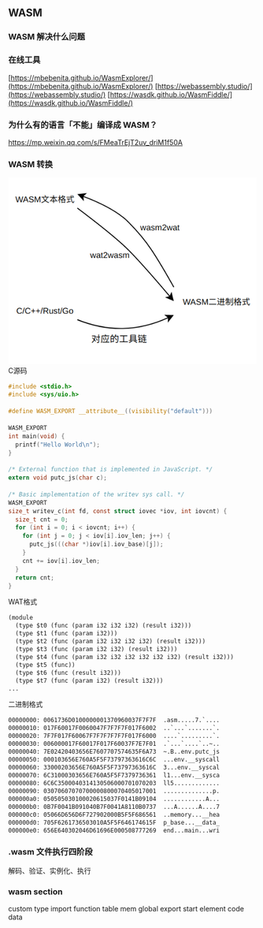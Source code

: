 ## WASM

### WASM 解决什么问题

### 在线工具
[https://mbebenita.github.io/WasmExplorer/](https://mbebenita.github.io/WasmExplorer/)
[https://webassembly.studio/](https://webassembly.studio/)
[https://wasdk.github.io/WasmFiddle/](https://wasdk.github.io/WasmFiddle/)

### 为什么有的语言「不能」编译成 WASM？
https://mp.weixin.qq.com/s/FMeaTrEjT2uv_driM1f50A


### WASM 转换
![WASM转换](./img/2021-02-23-02-05-41.png)
C源码
```C
#include <stdio.h>
#include <sys/uio.h>

#define WASM_EXPORT __attribute__((visibility("default")))

WASM_EXPORT
int main(void) {
  printf("Hello World\n");
}

/* External function that is implemented in JavaScript. */
extern void putc_js(char c);

/* Basic implementation of the writev sys call. */ 
WASM_EXPORT
size_t writev_c(int fd, const struct iovec *iov, int iovcnt) {
  size_t cnt = 0;
  for (int i = 0; i < iovcnt; i++) {
    for (int j = 0; j < iov[i].iov_len; j++) {
      putc_js(((char *)iov[i].iov_base)[j]);
    }
    cnt += iov[i].iov_len;
  }
  return cnt;
}

```

WAT格式
```plaintext
(module
  (type $t0 (func (param i32 i32 i32) (result i32)))
  (type $t1 (func (param i32)))
  (type $t2 (func (param i32 i32 i32 i32) (result i32)))
  (type $t3 (func (param i32 i32) (result i32)))
  (type $t4 (func (param i32 i32 i32 i32 i32 i32) (result i32)))
  (type $t5 (func))
  (type $t6 (func (result i32)))
  (type $t7 (func (param i32) (result i32)))
...
```

二进制格式
```shell
00000000: 0061736D0100000001370960037F7F7F  .asm.....7.`....
00000010: 017F60017F0060047F7F7F7F017F6002  ..`...`.......`.
00000020: 7F7F017F60067F7F7F7F7F7F017F6000  ....`.........`.
00000030: 006000017F60017F017F60037F7E7F01  .`...`....`..~..
00000040: 7E02420403656E7607707574635F6A73  ~.B..env.putc_js
00000050: 000103656E760A5F5F73797363616C6C  ...env.__syscall
00000060: 33000203656E760A5F5F73797363616C  3...env.__syscal
00000070: 6C31000303656E760A5F5F7379736361  l1...env.__sysca
00000080: 6C6C3500040314130506000701070203  ll5.............
00000090: 03070607070700000800070405017001  ..............p.
000000a0: 050505030100020615037F0141B09104  ............A...
000000b0: 0B7F0041B091040B7F0041A8110B0737  ...A......A....7
000000c0: 05066D656D6F727902000B5F5F686561  ..memory...__hea
000000d0: 705F6261736503010A5F5F646174615F  p_base...__data_
000000e0: 656E640302046D61696E000508777269  end...main...wri
```

### .wasm 文件执行四阶段
解码、验证、实例化、执行

### wasm section
custom
type
import
function
table
mem
global
export
start
element
code
data
